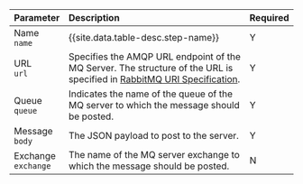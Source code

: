 | Parameter | Description   | Required |
| :------------- | :------------- | :------------- |
| Name</br>`name`  |  {{site.data.table-desc.step-name}}  | Y |
| URL</br>`url` |  Specifies the AMQP URL endpoint of the MQ Server. The structure of the URL is specified in [RabbitMQ URI Specification]( https://www.rabbitmq.com/uri-spec.html).  | Y |
|  Queue</br>`queue`  |  Indicates the name of the queue of the MQ server to which the message should be posted.  | Y |
|  Message</br>`body`  |  The JSON payload to post to the server.  | Y |
|  Exchange</br>`exchange`  |  The name of the MQ server exchange to which the message should be posted.  | N |
